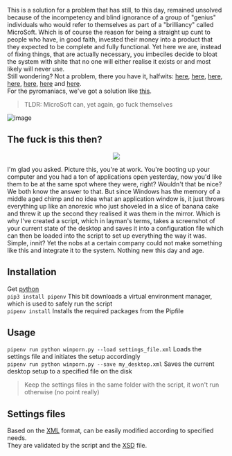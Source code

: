 This is a solution for a problem that has still, to this day, remained unsolved because of the incompetency and blind ignorance of a group of "genius" individuals who would refer to themselves as part of a "brilliancy" called MicroSoft. Which is of course the reason for being a straight up cunt to people who have, in good faith, invested their money into a product that they expected to be complete and fully functional. Yet here we are, instead of fixing things, that are actually necessary, you imbeciles decide to bloat the system with shite that no one will either realise it exists or and most likely will never use.  
Still wondering? Not a problem, there you have it, halfwits:
[here](https://www.makeuseof.com/microsoft-windows-11-file-explorer-ads/),
[here](https://www.reddit.com/r/Windows11/comments/qs96dp/ayy_microsoft_can_you_please_stop_widgets_from/),
[here](https://www.reddit.com/r/pcgaming/comments/cz17bw/psa_check_your_cortana_usage_right_now_if_its_up/),
[here](https://www.reddit.com/r/Windows10/comments/f09184/how_to_block_bing_search_in_windows_10_start_menu/),
[here](https://answers.microsoft.com/en-us/windows/forum/all/windows-10-updates-during-active-hours-while-im/07dee705-e3e8-43af-9b6c-b6fdf91b9005),
[here](https://www.reddit.com/r/Windows10/comments/ofkmzm/why_arent_windows_updates_and_telemetry_data_opt/)
and
[here](https://np.reddit.com/r/privacy/comments/cici51/how_much_does_microsoft_spy_on_its_users_via/ev4pvxb/).  
For the pyromaniacs, we've got a solution like [this](https://github.com/bmrf/tron/blob/master/resources/stage_4_repair/disable_windows_telemetry/purge_windows_10_telemetry.bat).
> TLDR: MicroSoft can, yet again, go fuck themselves

![image](https://user-images.githubusercontent.com/60236942/191252000-c9352d3f-5022-4381-925e-f0afc864f60d.png)


## The fuck is this then?
<p align="center">
  <img src="https://user-images.githubusercontent.com/60236942/191240641-540820dd-3010-4bc7-aa1e-81c526600440.png?raw=true"/>
</p>

I'm glad you asked. Picture this, you're at work. You're booting up your computer and you had a ton of applications open yesterday, now you'd like them to be at the same spot where they were, right? Wouldn't that be nice? We both know the answer to that. But since Windows has the memory of a middle aged chimp and no idea what an application window is, it just throws everything up like an anorexic who just shoveled in a slice of banana cake and threw it up the second they realised it was them in the mirror. Which is why I've created a script, which in layman's terms, takes a screenshot of your current state of the desktop and saves it into a configuration file which can then be loaded into the script to set up everything the way it was. Simple, innit? Yet the nobs at a certain company could not make something like this and integrate it to the system. Nothing new this day and age.
## Installation
Get [python](https://www.python.org/downloads/release/python-396/)  
``pip3 install pipenv`` This bit downloads a virtual environment manager, which is used to safely run the script  
``pipenv install`` Installs the required packages from the Pipfile
## Usage
``pipenv run python winporn.py --load settings_file.xml`` Loads the settings file and initiates the setup accordingly  
``pipenv run python winporn.py --save my_desktop.xml`` Saves the current desktop setup to a specified file on the disk  
>Keep the settings files in the same folder with the script, it won't run otherwise (no point really)
## Settings files
Based on the [XML](https://en.wikipedia.org/wiki/XML) format, can be easily modified according to specified needs.  
They are validated by the script and the [XSD](https://en.wikipedia.org/wiki/XML_Schema_(W3C)) file.
